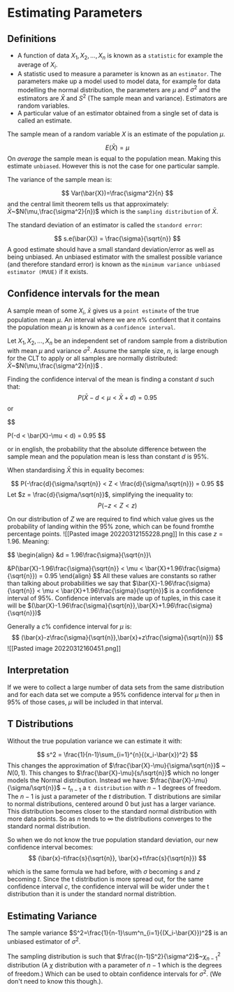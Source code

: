 # Estimating Parameters
## Definitions
* A function of data $X_1,X_2,...,X_n$ is known as a `statistic` for example the average of $X_i$.
* A statistic used to measure a parameter is known as an `estimator`. The parameters make up a model used to model data, for example for data modelling the normal distribution, the parameters are $\mu$ and $\sigma^2$ and the estimators are $\bar{X}$ and $S^2$ (The sample mean and variance). Estimators are random variables.
* A particular value of an estimator obtained from a single set of data is called an estimate.

The sample mean of a random variable $X$ is an estimate of the population $\mu$.

$$
E(\bar{X})=\mu
$$
On *average* the sample mean is equal to the population mean. Making this estimate `unbiased`. However this is not the case for one particular sample.

The variance of the sample mean is:

$$
Var(\bar{X})=\frac{\sigma^2}{n}
$$
and the central limit theorem tells us that approximately: $\bar{X}$~$N(\mu,\frac{\sigma^2}{n})$ which is the `sampling distribution` of $\bar{X}$.

The standard deviation of an estimator is called the `standord error`:

$$
s.e(\bar{X}) = \frac{\sigma}{\sqrt{n}}
$$
A good estimate should have a small standard deviation/error as well as being unbiased. An unbiased estimator with the smallest possible variance (and therefore standard error) is known as the `minimum variance unbiased estimator (MVUE)` if it exists.

## Confidence intervals for the mean

A sample mean of some $X_i$, $\bar{x}$  gives us a `point estimate` of the true population mean $\mu$. An interval where we are $n\%$ confident that it contains the population mean $\mu$ is known as a `confidence interval`.

Let $X_1,X_2,...,X_n$ be an independent set of random sample from a distribution with mean $\mu$ and variance $\sigma^2$. Assume the sample size, $n$, is large enough for the CLT to apply or all samples are normally distributed:  $\bar{X}$~$N(\mu,\frac{\sigma^2}{n})$ .

Finding the confidence interval of the mean is finding a constant $d$ such that:
$$
P(\bar{X}-d < \mu < \bar{X}+d) = 0.95
$$
or

$$

P(-d < \bar{X}-\mu < d) = 0.95
$$

or in english, the probability that the absolute difference between the sample mean and the population mean is less than constant $d$ is 95%.

When standardising $\bar{X}$ this in equality becomes:

$$
P(-\frac{d}{\sigma/\sqrt{n}} < Z < \frac{d}{\sigma/\sqrt{n}}) = 0.95
$$
Let $z = \frac{d}{\sigma/\sqrt{n}}$, simplifying the inequality to:
$$
P(-z < Z < z)
$$

On our distribution of $Z$ we are required to find which value gives us the probability of landing within the 95% zone, which can be found fromthe percentage points. 
![[Pasted image 20220312155228.png]]
In this case $z = 1.96$.
Meaning:

$$
\begin{align}
&d = 1.96\frac{\sigma}{\sqrt{n}}\\

&P(\bar{X}-1.96\frac{\sigma}{\sqrt{n}} < \mu < \bar{X}+1.96\frac{\sigma}{\sqrt{n}}) = 0.95
\end{align}
$$
All these values are constants so rather than talking about probabilities we say that $\bar{X}-1.96\frac{\sigma}{\sqrt{n}} < \mu < \bar{X}+1.96\frac{\sigma}{\sqrt{n}}$ is a confidence interval of $95\%$. Confidence intervals are made up of tuples, in this case it will be $(\bar{X}-1.96\frac{\sigma}{\sqrt{n}},\bar{X}+1.96\frac{\sigma}{\sqrt{n}})$

Generally a $c\%$ confidence interval for $\mu$ is:
$$
(\bar{x}-z\frac{\sigma}{\sqrt{n}},\bar{x}+z\frac{\sigma}{\sqrt{n}})
$$
![[Pasted image 20220312160451.png]]

## Interpretation
If we were to collect a large number of data sets from the same distribution and for each data set we compute a 95% confidence interval for $\mu$ then in 95% of those cases, $\mu$ will be included in that interval.

## T Distributions

Without the true population variance we can estimate it with:

$$
s^2 = \frac{1}{n-1}\sum_{i=1}^{n}{(x_i-\bar{x})^2}
$$
This changes the approximation of $\frac{\bar{X}-\mu}{\sigma/\sqrt{n}}$ ~ $N(0,1)$. This changes to  $\frac{\bar{X}-\mu}{s/\sqrt{n}}$ which no longer models the Normal distribution. Instead we have:
 $\frac{\bar{X}-\mu}{\sigma/\sqrt{n}}$ ~ $t_{n-1}$ a `t distribution` with $n-1$ degrees of freedom.  The $n-1$ is just a parameter of the $t$ distribution. T distributions are similar to normal distributions, centered around 0 but just has a larger variance. This distribution becomes closer to the standard normal distribution with more data points. So as $n$ tends to $\infty$ the distributions converges to the standard normal distribution.

So when we do not know the true population standard deviation, our new confidence interval becomes: 
$$
(\bar{x}-t\frac{s}{\sqrt{n}}, \bar{x}+t\frac{s}{\sqrt{n}})
$$

  which is the same formula we had before, with $\sigma$ becoming $s$ and $z$ becoming $t$. Since the t distribution is more spread out, for the same confidence interval $c$, the confidence interval will be wider under the t distribution than it is under the standard normal distribtion.

## Estimating Variance
The sample variance $S^2=\frac{1}{n-1}\sum^n_{i=1}{(X_i-\bar{X}})^2$  is an unbiased estimator of $\sigma^2$.

The sampling distribution is such that $\frac{(n-1)S^2}{\sigma^2}$~$\chi^2_{n-1}$  distribution (A $\chi$ distribution with a parameter of $n-1$ which is the degrees of freedom.) Which can be used to obtain confidence intervals for $\sigma^2$. (We don't need to know this though.).